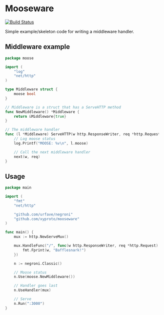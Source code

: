 Mooseware
=========

[![Build Status](https://travis-ci.com/xyproto/mooseware.svg?branch=master)](https://travis-ci.com/xyproto/mooseware)

Simple example/skeleton code for writing a middleware handler.

Middleware example
------------------

~~~ go
package moose

import (
	"log"
	"net/http"
)

type Middleware struct {
	moose bool
}

// Middleware is a struct that has a ServeHTTP method
func NewMiddleware() *Middleware {
	return &Middleware{true}
}

// The middleware handler
func (l *Middleware) ServeHTTP(w http.ResponseWriter, req *http.Request, next http.HandlerFunc) {
	// Log moose status
	log.Printf("MOOSE: %v\n", l.moose)

	// Call the next middleware handler
	next(w, req)
}
~~~

Usage
-----

~~~ go
package main

import (
	"fmt"
	"net/http"

	"github.com/urfave/negroni"
	"github.com/xyproto/mooseware"
)

func main() {
	mux := http.NewServeMux()

	mux.HandleFunc("/", func(w http.ResponseWriter, req *http.Request) {
		fmt.Fprint(w, "Bafflesnark!")
	})

	n := negroni.Classic()

	// Moose status
	n.Use(moose.NewMiddleware())

	// Handler goes last
	n.UseHandler(mux)

	// Serve
	n.Run(":3000")
}
~~~
